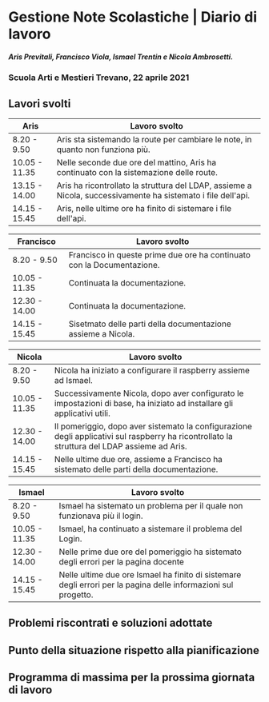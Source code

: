 # Gestione Note Scolastiche | Diario di lavoro

##### Aris Previtali, Francisco Viola, Ismael Trentin e Nicola Ambrosetti.

### Scuola Arti e Mestieri Trevano, 22 aprile 2021

## Lavori svolti

| Aris          | Lavoro svolto                                                       |
| ------------- | ------------------------------------------------------------------- |
| 8.20 - 9.50   | Aris sta sistemando la route per cambiare le note, in quanto non funziona più. |
| 10.05 - 11.35 | Nelle seconde due ore del mattino, Aris ha continuato con la sistemazione delle route.|
| 13.15 - 14.00 |Aris ha ricontrollato la struttura del LDAP, assieme a Nicola, successivamente ha sistemato i file dell'api.|
| 14.15 - 15.45 |Aris, nelle ultime ore ha finito di sistemare i file dell'api.|

| Francisco     | Lavoro svolto                                                          |
| ------------- | ---------------------------------------------------------------------- |
| 8.20 - 9.50   | Francisco in queste prime due ore ha continuato con la Documentazione. |
| 10.05 - 11.35 | Continuata la documentazione.|
| 12.30 - 14.00 | Continuata la documentazione.|
| 14.15 - 15.45 | Sisetmato delle parti della documentazione assieme a Nicola.|     

| Nicola    | Lavoro svolto                                                          |
| ------------- | ---------------------------------------------------------------------- |
| 8.20 - 9.50   | Nicola ha iniziato a configurare il raspberry assieme ad Ismael.|
| 10.05 - 11.35 | Successivamente Nicola, dopo aver configurato le impostazioni di base, ha iniziato ad installare gli applicativi utili.|
| 12.30 - 14.00 |Il pomeriggio, dopo aver sistemato la configurazione degli applicativi sul raspberry ha ricontrollato la struttura del LDAP assieme ad Aris.|
| 14.15 - 15.45 |Nelle ultime due ore, assieme a Francisco ha sistemato delle parti della documentazione.|

| Ismael    | Lavoro svolto                                                          |
| ------------- | ---------------------------------------------------------------------- |
| 8.20 - 9.50   |Ismael ha sistemato un problema per il quale non funzionava più il login.|
| 10.05 - 11.35 |Ismael, ha continuato a sistemare il problema del Login.|
| 12.30 - 14.00 |Nelle prime due ore del pomeriggio ha sistemato degli errori per la pagina docente |
| 14.15 - 15.45 |Nelle ultime due ore Ismael ha finito di sistemare degli errori per la pagina delle informazioni sul progetto.|  

## Problemi riscontrati e soluzioni adottate

## Punto della situazione rispetto alla pianificazione

## Programma di massima per la prossima giornata di lavoro
